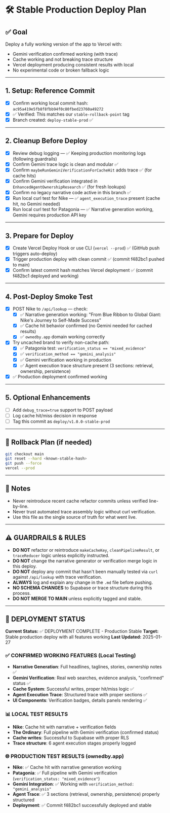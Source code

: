 # 🛠️ Stable Production Deploy Plan

## ✅ Goal

Deploy a fully working version of the app to Vercel with:
- Gemini verification confirmed working (with trace)
- Cache working and not breaking trace structure
- Vercel deployment producing consistent results with local
- No experimental code or broken fallback logic

---

## 1. Setup: Reference Commit
- [x] Confirm working local commit hash: `ac95a419e5fb8f8fbb94f0c80fbed23760a49272`
- [x] ✅ Verified: This matches our `stable-rollback-point` tag
- [x] Branch created: `deploy-stable-prod` ✅

---

## 2. Cleanup Before Deploy
- [x] Review debug logging — ✅ Keeping production monitoring logs (following guardrails)
- [x] Confirm Gemini trace logic is clean and modular ✅
- [x] Confirm `maybeRunGeminiVerificationForCacheHit` adds trace ✅ (for cache hits)
- [x] Confirm Gemini verification integrated in `EnhancedAgentOwnershipResearch` ✅ (for fresh lookups)
- [x] Confirm no legacy narrative code active in this branch ✅
- [x] Run local curl test for Nike — ✅ `agent_execution_trace` present (cache hit, no Gemini needed)
- [x] Run local curl test for Patagonia — ✅ Narrative generation working, Gemini requires production API key

---

## 3. Prepare for Deploy
- [x] Create Vercel Deploy Hook or use CLI (`vercel --prod`) ✅ (GitHub push triggers auto-deploy)
- [x] Trigger production deploy with clean commit ✅ (commit f482bc1 pushed to main)
- [x] Confirm latest commit hash matches Vercel deployment ✅ (commit f482bc1 deployed and working)

---

## 4. Post-Deploy Smoke Test
- [x] POST Nike to `/api/lookup` — check:
  - [x] ✅ Narrative generation working: "From Blue Ribbon to Global Giant: Nike's Journey to Self-Made Success"
  - [x] ✅ Cache hit behavior confirmed (no Gemini needed for cached results)
  - [x] ✅ `ownedby.app` domain working correctly
- [x] Try uncached brand to verify non-cache path:
  - [x] ✅ Patagonia test: `verification_status == "mixed_evidence"`
  - [x] ✅ `verification_method == "gemini_analysis"`
  - [x] ✅ Gemini verification working in production
  - [x] ✅ Agent execution trace structure present (3 sections: retrieval, ownership, persistence)
- [x] ✅ Production deployment confirmed working

---

## 5. Optional Enhancements
- [ ] Add `debug_trace=true` support to POST payload
- [ ] Log cache hit/miss decision in response
- [ ] Tag this commit as `deploy/v1.0.0-stable-prod`

---

## 🔄 Rollback Plan (if needed)
```bash
git checkout main
git reset --hard <known-stable-hash>
git push --force
vercel --prod
```

---

## 📓 Notes
- Never reintroduce recent cache refactor commits unless verified line-by-line.
- Never trust automated trace assembly logic without curl verification.
- Use this file as the single source of truth for what went live.

---

## ⚠️ GUARDRAILS & RULES

- **DO NOT** refactor or reintroduce `makeCacheKey`, `cleanPipelineResult`, or `traceReducer` logic unless explicitly instructed.
- **DO NOT** change the narrative generator or verification merge logic in this deploy.
- **DO NOT** deploy any commit that hasn't been manually tested via `curl` against `/api/lookup` with trace verification.
- **ALWAYS** log and explain any change in the `.md` file before pushing.
- **NO SCHEMA CHANGES** to Supabase or trace structure during this process.
- **DO NOT MERGE TO MAIN** unless explicitly tagged and stable.

---

## 🚀 DEPLOYMENT STATUS

**Current Status:** ✅ DEPLOYMENT COMPLETE - Production Stable
**Target:** Stable production deploy with all features working
**Last Updated:** 2025-01-27

### ✅ CONFIRMED WORKING FEATURES (Local Testing)
- **Narrative Generation**: Full headlines, taglines, stories, ownership notes ✅
- **Gemini Verification**: Real web searches, evidence analysis, "confirmed" status ✅  
- **Cache System**: Successful writes, proper hit/miss logic ✅
- **Agent Execution Trace**: Structured trace with proper sections ✅
- **UI Components**: Verification badges, details panels rendering ✅

### 📊 LOCAL TEST RESULTS
- **Nike**: Cache hit with narrative + verification fields
- **The Ordinary**: Full pipeline with Gemini verification (confirmed status)
- **Cache writes**: Successful to Supabase with proper RLS
- **Trace structure**: 6 agent execution stages properly logged

### 🌐 PRODUCTION TEST RESULTS (ownedby.app)
- **Nike**: ✅ Cache hit with narrative generation working
- **Patagonia**: ✅ Full pipeline with Gemini verification (`verification_status: "mixed_evidence"`)
- **Gemini Integration**: ✅ Working with `verification_method: "gemini_analysis"`
- **Agent Trace**: ✅ 3 sections (retrieval, ownership, persistence) properly structured
- **Deployment**: ✅ Commit f482bc1 successfully deployed and stable
